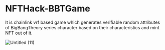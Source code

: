 # NFTHack-BBTGame
It is chainlink vrf based game which generates verifiable random attributes of BigBangTheory series character based on their characteristics and mint NFT out of it.


![Untitled (11)](https://user-images.githubusercontent.com/46647968/144590384-24b0bb2a-931c-4d7e-b086-e93cf49cbdfa.jpg)
